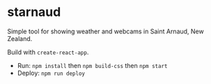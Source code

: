 # starnaud

Simple tool for showing weather and webcams in Saint Arnaud, New Zealand.

Build with `create-react-app`.

- Run: `npm install` then `npm build-css` then `npm start`
- Deploy: `npm run deploy`
